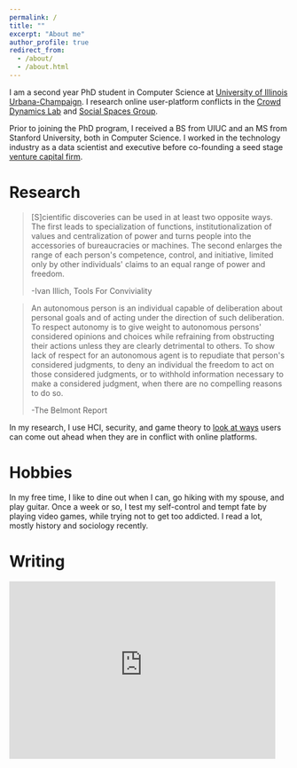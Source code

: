 ```yaml
---
permalink: /
title: ""
excerpt: "About me"
author_profile: true
redirect_from: 
  - /about/
  - /about.html
---
```





I am a second year PhD student in Computer Science at [University of Illinois Urbana-Champaign](https://cs.illinois.edu). I research online user-platform conflicts in the [Crowd Dynamics Lab](https://crowddynamicslab.github.io) and [Social Spaces Group](http://social.cs.uiuc.edu).

Prior to joining the PhD program, I received a BS from UIUC and an MS from Stanford University, both in Computer Science. I worked in the technology industry as a data scientist and executive before co-founding a seed stage [venture capital firm](https://www.refactor.com). 

Research
======
>[S]cientific discoveries can be used in at least two opposite ways. The first leads to specialization of functions, institutionalization of values and centralization of power and turns people into the accessories of bureaucracies or machines. The second enlarges the range of each person's competence, control, and initiative, limited only by other individuals' claims to an equal range of power and freedom. 
>
>-Ivan Illich, Tools For Conviviality

>An autonomous person is an individual capable of deliberation about personal goals and of acting under the direction of such deliberation. To respect autonomy is to give weight to autonomous persons' considered opinions and choices while refraining from obstructing their actions unless they are clearly detrimental to others. To show lack of respect for an autonomous agent is to repudiate that person's considered judgments, to deny an individual the freedom to act on those considered judgments, or to withhold information necessary to make a considered judgment, when there are no compelling reasons to do so.
>
>-The Belmont Report

In my research, I use HCI, security, and game theory to [look at ways](https://rickbarber.substack.com/p/adversarial-interaction) users can come out ahead when they are in conflict with online platforms. 


Hobbies
======
In my free time, I like to dine out when I can, go hiking with my spouse, and play guitar. Once a week or so, I test my self-control and tempt fate by playing video games, while trying not to get too addicted. I read a lot, mostly history and sociology recently. 

Writing
======
<iframe width="480" height="320" src="https://rickbarber.substack.com/embed" frameborder="0" scrolling="no"></iframe>
